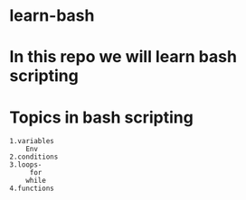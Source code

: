# learn-bash
# In this repo we will learn bash scripting
# Topics in bash scripting
    1.variables
        Env
    2.conditions
    3.loops-
         for
        while
    4.functions
